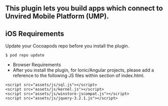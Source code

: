 ## This plugin lets you build apps which connect to Unvired Mobile Platform (UMP).

## iOS Requirements

Update your Cocoapods repo before you install the plugin.

```
$ pod repo update
```

- Browser Requirements
- After you install the plugin, for Ionic/Angular projects, please add a reference to the following JS files within <head></head> section of index.html.

```
<script src="assets/js/sql.js"></script>
<script src="assets/js/kernel.js"></script>
<script src="assets/js/winstore-jscompat.js"></script>
<script src="assets/js/jquery-3.2.1.js"></script>
```
